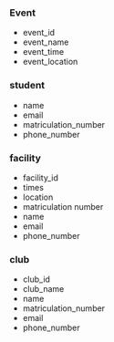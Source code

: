 ### Event

- event_id
- event_name
- event_time
- event_location

### student

- name
- email
- matriculation_number
- phone_number

### facility

- facility_id
- times
- location
- matriculation number
- name
- email
- phone_number

### club

- club_id
- club_name
- name
- matriculation_number
- email
- phone_number
